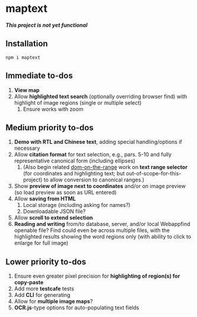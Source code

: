 # maptext

***This project is not yet functional***

## Installation

```
npm i maptext
```

## Immediate to-dos

1. **View map**
  1. Allow **highlighted text search** (optionally overriding browser
      find) with highlight of image regions (single or multiple select)
      1. Ensure works with zoom

## Medium priority to-dos

1. **Demo with RTL and Chinese text**, adding special
    handling/options if necessary
1. Allow **citation format** for text selection, e.g., pars. 5-10 and
    fully representative canonical form (including ellipses)
    1. (Also begin related [dom-on-the-range](http://github.com/brettz9/dom-on-the-range)
      work on **text range selector** (for coordinates and
        highlighting text; but out-of-scope-for-this-project) to
        allow conversion to canonical ranges.)
1. Show **preview of image next to coordinates** and/or on image
    preview (so load preview as soon as URL entered)
1. Allow **saving from HTML**
    1. Local storage (including asking for names?)
    1. Downloadable JSON file?
1. Allow **scroll to extend selection**
1. **Reading and writing** from/to database, server, and/or
    local Webappfind openable file? Find could even be across multiple files,
    with the highlighted results showing the word regions only (with ability
    to click to enlarge for full image)

## Lower priority to-dos

1. Ensure even greater pixel precision for
    **highlighting of region(s) for copy-paste**
1. Add more **testcafe** tests
1. Add **CLI** for generating
1. Allow for **multiple image maps**?
1. **OCR.js**-type options for auto-populating text fields
